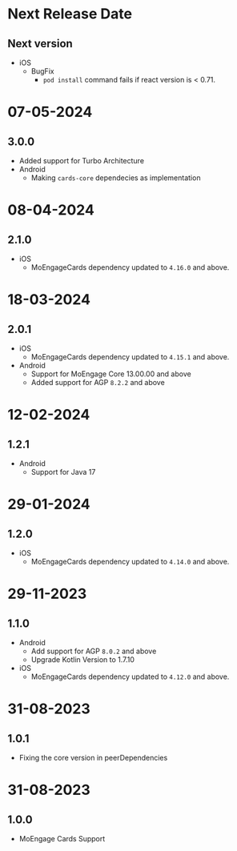 # Next Release Date

## Next version
- iOS
  - BugFix
    - `pod install` command fails if react version is < 0.71.
    
# 07-05-2024

## 3.0.0
- Added support for Turbo Architecture
- Android
    - Making `cards-core` dependecies as implementation

# 08-04-2024

## 2.1.0
- iOS
    - MoEngageCards dependency updated to `4.16.0` and above.

# 18-03-2024

## 2.0.1
- iOS
    - MoEngageCards dependency updated to `4.15.1` and above.
- Android
    - Support for MoEngage Core 13.00.00 and above
    - Added support for AGP `8.2.2` and above
    
# 12-02-2024

## 1.2.1
- Android
    - Support for Java 17

# 29-01-2024

## 1.2.0
- iOS
    - MoEngageCards dependency updated to `4.14.0` and above.

# 29-11-2023 

## 1.1.0
- Android
    - Add support for AGP `8.0.2` and above
    - Upgrade Kotlin Version to 1.7.10
- iOS
    - MoEngageCards dependency updated to `4.12.0` and above.

# 31-08-2023

## 1.0.1
- Fixing the core version in peerDependencies

# 31-08-2023

## 1.0.0
- MoEngage Cards Support
